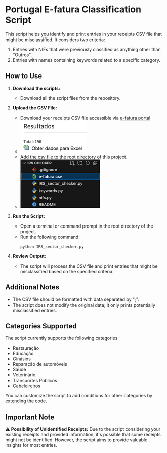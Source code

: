 # Portugal E-fatura Classification Script

This script helps you identify and print entries in your receipts CSV file that might be misclassified. It considers two criteria:

1. Entries with NIFs that were previously classified as anything other than "Outros".
2. Entries with names containing keywords related to a specific category.

## How to Use

1. **Download the scripts:**
    - Download all the script files from the repository.

2. **Upload the CSV File:**
    - Download your receipts CSV file accessible via [e-fatura portal](https://faturas.portaldasfinancas.gov.pt/consultarDocumentosAdquirente.action)
    - ![Download CSV](Screenshot_portal.png)
    - Add the csv file to the root directory of this project.
    - ![Root folder CSV](Screenshot_root_folder.png)

3. **Run the Script:**
    - Open a terminal or command prompt in the root directory of the project.
    - Run the following command:
        ```
        python IRS_sector_checker.py
        ```

4. **Review Output:**
    - The script will process the CSV file and print entries that might be misclassified based on the specified criteria.

## Additional Notes

- The CSV file should be formatted with data separated by ";".
- The script does not modify the original data; it only prints potentially misclassified entries.

## Categories Supported

The script currently supports the following categories:
- Restauração
- Educação
- Ginásios
- Reparação de automóveis
- Saúde
- Veterinário
- Transportes Públicos
- Cabeleireiros

You can customize the script to add conditions for other categories by extending the code.

## Important Note

⚠️ **Possibility of Unidentified Receipts:**
Due to the script considering your existing receipts and provided information, it's possible that some receipts might not be identified. However, the script aims to provide valuable insights for most entries.
